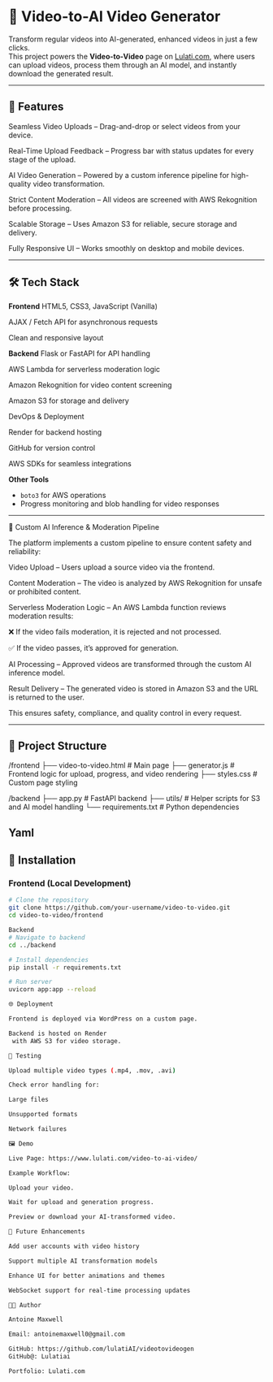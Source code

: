 # 🎥 Video-to-AI Video Generator

Transform regular videos into AI-generated, enhanced videos in just a few clicks.  
This project powers the **Video-to-Video** page on [Lulati.com](https://www.lulati.com/video-to-ai-video/), where users can upload videos, process them through an AI model, and instantly download the generated result.

---

## 🚀 Features

Seamless Video Uploads – Drag-and-drop or select videos from your device.

Real-Time Upload Feedback – Progress bar with status updates for every stage of the upload.

AI Video Generation – Powered by a custom inference pipeline for high-quality video transformation.

Strict Content Moderation – All videos are screened with AWS Rekognition before processing.

Scalable Storage – Uses Amazon S3 for reliable, secure storage and delivery.

Fully Responsive UI – Works smoothly on desktop and mobile devices.

---

## 🛠️ Tech Stack

**Frontend**
HTML5, CSS3, JavaScript (Vanilla)

AJAX / Fetch API for asynchronous requests

Clean and responsive layout

**Backend**
Flask or FastAPI for API handling

AWS Lambda for serverless moderation logic

Amazon Rekognition for video content screening

Amazon S3 for storage and delivery

DevOps & Deployment

Render for backend hosting

GitHub for version control

AWS SDKs for seamless integrations

**Other Tools**
- `boto3` for AWS operations  
- Progress monitoring and blob handling for video responses  

---

🔄 Custom AI Inference & Moderation Pipeline

The platform implements a custom pipeline to ensure content safety and reliability:

Video Upload – Users upload a source video via the frontend.

Content Moderation – The video is analyzed by AWS Rekognition for unsafe or prohibited content.

Serverless Moderation Logic – An AWS Lambda function reviews moderation results:

❌ If the video fails moderation, it is rejected and not processed.

✅ If the video passes, it’s approved for generation.

AI Processing – Approved videos are transformed through the custom AI inference model.

Result Delivery – The generated video is stored in Amazon S3 and the URL is returned to the user.

This ensures safety, compliance, and quality control in every request.

---

## 📂 Project Structure

/frontend
├── video-to-video.html # Main page
├── generator.js # Frontend logic for upload, progress, and video rendering
├── styles.css # Custom page styling

/backend
├── app.py # FastAPI backend
├── utils/ # Helper scripts for S3 and AI model handling
└── requirements.txt # Python dependencies

Yaml
---

## 🔧 Installation

### Frontend (Local Development)
```bash
# Clone the repository
git clone https://github.com/your-username/video-to-video.git
cd video-to-video/frontend

Backend
# Navigate to backend
cd ../backend

# Install dependencies
pip install -r requirements.txt

# Run server
uvicorn app:app --reload

🌐 Deployment

Frontend is deployed via WordPress on a custom page.

Backend is hosted on Render
 with AWS S3 for video storage.

🧪 Testing

Upload multiple video types (.mp4, .mov, .avi)

Check error handling for:

Large files

Unsupported formats

Network failures

🖼️ Demo

Live Page: https://www.lulati.com/video-to-ai-video/

Example Workflow:

Upload your video.

Wait for upload and generation progress.

Preview or download your AI-transformed video.

🧠 Future Enhancements

Add user accounts with video history

Support multiple AI transformation models

Enhance UI for better animations and themes

WebSocket support for real-time processing updates

👨‍💻 Author

Antoine Maxwell

Email: antoinemaxwell0@gmail.com

GitHub: https://github.com/lulatiAI/videotovideogen
GitHub@: Lulatiai

Portfolio: Lulati.com

